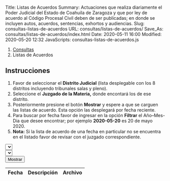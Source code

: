 Title: Listas de Acuerdos
Summary: Actuaciones que realiza diariamente el Poder Judicial del Estado de Coahuila de Zaragoza y que por ley de acuerdo al Código Procesal Civil deben de ser publicadas; en donde se incluyen autos, acuerdos, sentencias, exhortos y audiencias.
Slug: consultas-listas-de-acuerdos
URL: consultas/listas-de-acuerdos/
Save_As: consultas/listas-de-acuerdos/index.html
Date: 2020-05-11 16:00
Modified: 2020-05-20 12:32
JavaScripts: consultas-listas-de-acuerdos.js


<nav aria-label="breadcrumb">
<ol class="breadcrumb">
<li class="breadcrumb-item"><a href="../">Consultas</a></li>
<li class="breadcrumb-item active" aria-current="page">Listas de Acuerdos</li>
</ol>
</nav>

## Instrucciones

1. Favor de seleccionar el **Distrito Judicial** (lista desplegable con los 8 distritos incluyendo tribunales salas y pleno).
2. Seleccione el **Juzgado de la Materia,** donde encontará los de ese distrito.
3. Posteriormente presione el botón **Mostrar** y espere a que se carguen las listas de acuerdo. Esta opción las desplegará por fecha reciente.
4. Para buscar por fecha favor de ingresar en la opción **Filtrar** el Año–Mes-Dia que desee encontrar; por ejemplo **2020-05-20** es 20 de mayo 2020.
5. **Nota:** Si la lista de acuerdo de una fecha en particular no se encuentra en el listado favor de revisar con el juzgado correspondiente.

<div id="elegirListaDeAcuerdos" class="form-row mb-3">
<div class="col"><select id="distritoSelect"></select></div>
<div class="col"><select id="autoridadSelect"></select></div>
<div class="col"><button id="mostrarButton" type="button" class="btn btn-primary">Mostrar</button></div>
</div>

<table id="listaDeAcuerdos" class="table" style="width:100%">
<thead>
<th>Fecha</th>
<th>Descripción</th>
<th>Archivo</th>
</thead>
</table>
